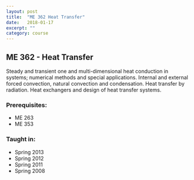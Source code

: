 ```yaml
---
layout: post
title:  "ME 362 Heat Transfer"
date:   2018-01-17
excerpt: ""
category: course
---
```


## ME 362 - Heat Transfer
Steady and transient one and multi-dimensional heat conduction in systems; numerical methods and special applications. Internal and external forced convection, natural convection and condensation. Heat transfer by radiation. Heat exchangers and design of heat transfer systems.

### Prerequisites:
- ME 263
- ME 353

### Taught in:
- Spring 2013
- Spring 2012
- Spring 2011
- Spring 2008
